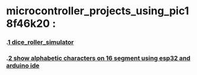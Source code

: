 # microcontroller_projects_using_pic18f46k20 :
### \.[1 dice_roller_simulator](https://github.com/marwan-nabil-embedded/microcontroller_projects/blob/main/dice_roller_simulator.c)
### \.[2 show alphabetic characters on 16 segment using esp32 and arduino ide](https://github.com/marwan-nabil-embedded/microcontroller_projects/blob/main/dice_roller_simulator.c)
